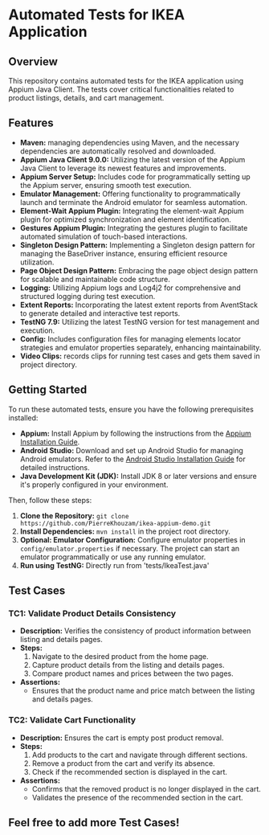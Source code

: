 # Automated Tests for IKEA Application

## Overview

This repository contains automated tests for the IKEA application using Appium Java Client. The tests cover critical functionalities related to product listings, details, and cart management.

## Features

- **Maven:** managing dependencies using Maven, and the necessary dependencies are automatically resolved and downloaded.
- **Appium Java Client 9.0.0:** Utilizing the latest version of the Appium Java Client to leverage its newest features and improvements.
- **Appium Server Setup:** Includes code for programmatically setting up the Appium server, ensuring smooth test execution.
- **Emulator Management:** Offering functionality to programmatically launch and terminate the Android emulator for seamless automation.
- **Element-Wait Appium Plugin:** Integrating the element-wait Appium plugin for optimized synchronization and element identification.
- **Gestures Appium Plugin:** Integrating the gestures plugin to facilitate automated simulation of touch-based interactions.
- **Singleton Design Pattern:** Implementing a Singleton design pattern for managing the BaseDriver instance, ensuring efficient resource utilization.
- **Page Object Design Pattern:** Embracing the page object design pattern for scalable and maintainable code structure.
- **Logging:** Utilizing Appium logs and Log4j2 for comprehensive and structured logging during test execution.
- **Extent Reports:** Incorporating the latest extent reports from AventStack to generate detailed and interactive test reports.
- **TestNG 7.9:** Utilizing the latest TestNG version for test management and execution.
- **Config:** Includes configuration files for managing elements locator strategies and emulator properties separately, enhancing maintainability.
- **Video Clips:** records clips for running test cases and gets them saved in project directory.

## Getting Started

To run these automated tests, ensure you have the following prerequisites installed:

- **Appium:** Install Appium by following the instructions from the [Appium Installation Guide](https://appium.io/docs/en/about-appium/getting-started/).
- **Android Studio:** Download and set up Android Studio for managing Android emulators. Refer to the [Android Studio Installation Guide](https://developer.android.com/studio/install) for detailed instructions.
- **Java Development Kit (JDK):** Install JDK 8 or later versions and ensure it's properly configured in your environment.

Then, follow these steps:

1. **Clone the Repository:** `git clone https://github.com/PierreKhouzam/ikea-appium-demo.git`
2. **Install Dependencies:** `mvn install` in the project root directory.
3. **Optional: Emulator Configuration:** Configure emulator properties in `config/emulator.properties` if necessary. The project can start an emulator programmatically or use any running emulator.
4. **Run using TestNG:** Directly run from 'tests/IkeaTest.java'


## Test Cases

### TC1: Validate Product Details Consistency

- **Description:** Verifies the consistency of product information between listing and details pages.
- **Steps:**
    1. Navigate to the desired product from the home page.
    2. Capture product details from the listing and details pages.
    3. Compare product names and prices between the two pages.
- **Assertions:**
    - Ensures that the product name and price match between the listing and details pages.

### TC2: Validate Cart Functionality

- **Description:** Ensures the cart is empty post product removal.
- **Steps:**
    1. Add products to the cart and navigate through different sections.
    2. Remove a product from the cart and verify its absence.
    3. Check if the recommended section is displayed in the cart.
- **Assertions:**
    - Confirms that the removed product is no longer displayed in the cart.
    - Validates the presence of the recommended section in the cart.


## Feel free to add more Test Cases!
